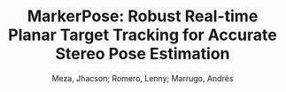 ---
paperId: 50
author: Meza, Jhacson; Romero, Lenny; Marrugo, Andrés
title: "MarkerPose: Robust Real-time Planar Target Tracking for Accurate Stereo Pose Estimation"
pdf: --
poster: --
type: Oral
topic: Pose Estimation
category: Full Paper
link: --
conference: cvpr
year: 2021
tags: cvpr-2021
---